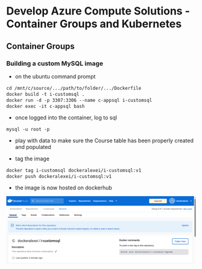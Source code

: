 # Develop Azure Compute Solutions - Container Groups and Kubernetes


## Container Groups

### Building a custom MySQL image

- on the ubuntu command prompt
```
cd /mnt/c/source/.../path/to/folder/.../Dockerfile
docker build -t i-customsql .
docker run -d -p 3307:3306 --name c-appsql i-customsql
docker exec -it c-appsql bash
```

- once logged into the container, log to sql
```
mysql -u root -p
```

- play with data to make sure the Course table has been properly created and populated

- tag the image
```
docker tag i-customsql dockeralexei/i-customsql:v1
docker push dockeralexei/i-customsql:v1
```

- the image is now hosted on dockerhub
<img src="/pictures/dockerhub.png" title="image hosted on dockerhub"  width="900">
